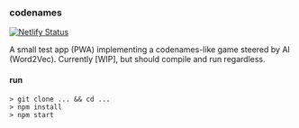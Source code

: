 ### codenames

[![Netlify Status](https://api.netlify.com/api/v1/badges/3c689ead-a11b-49bc-a3df-1ee8e390c78f/deploy-status)](https://app.netlify.com/sites/codenames-pwa/deploys)

A small test app (PWA) implementing a codenames-like game steered by AI (Word2Vec).
Currently [WIP], but should compile and run regardless.

#### run

```
> git clone ... && cd ...
> npm install
> npm start
```
